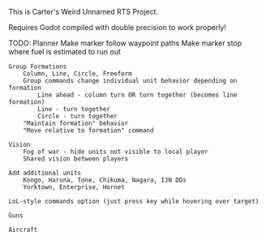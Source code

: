 This is Carter's Weird Unnamed RTS Project.

Requires Godot compiled with double precision to work properly!

TODO:
	Planner
		Make marker follow waypoint paths
		Make marker stop where fuel is estimated to run out
	
	Group Formations
		Column, Line, Circle, Freeform
		Group commands change individual unit behavior depending on formation
			Line ahead - column turn OR turn together (becomes line formation)
			Line - turn together
			Circle - turn together
		"Maintain formation" behavior
		"Move relative to formation" command
	
	Vision
		Fog of war - hide units not visible to local player
		Shared vision between players
	
	Add additional units
		Kongo, Haruna, Tone, Chikuma, Nagara, IJN DDs
		Yorktown, Enterprise, Hornet
	
	LoL-style commands option (just press key while hovering over target)
	
	Guns
	
	Aircraft
